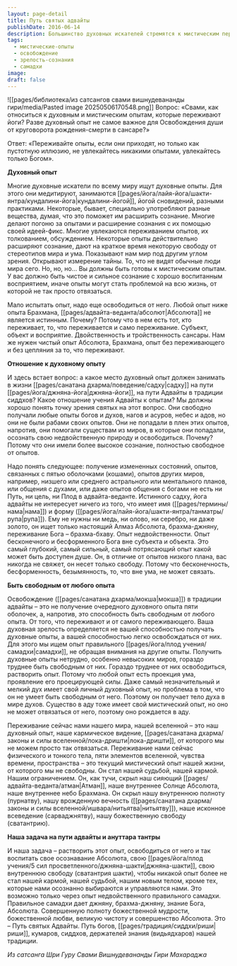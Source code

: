 ```yaml
---
layout: page-detail
title: Путь святых адвайты
publishDate: 2016-06-14
description: Большинство духовных искателей стремятся к мистическим переживаниям, считая их важнейшими для освобождения, но в адвайте истинная цель - не сами опыты, а освобождение от них. Настоящая зрелость определяется не количеством пережитых состояний, а способностью быть свободным от любых опытов, растворяя их. Путь адвайты - это поиск опыта Абсолюта, недвойственности, который не связывает, а освобождает, ведя к истинной свободе и знанию Бога.
tags:
  - мистические-опыты
  - освобождение
  - зрелость-сознания
  - самадхи
image: 
draft: false
---
```

![[pages/библиотека/из сатсангов свами вишнудевананды гири/media/Pasted image 20250506170548.png]]
Вопрос: «Свами, как относиться к духовным и мистическим опытам, которые переживают йоги? Разве духовный опыт не самое важное для Освобождения души от круговорота рождения-смерти в сансаре?»

Ответ: «Переживайте опыты, если они приходят, но только как пустотную иллюзию, не увлекайтесь никакими опытами, увлекайтесь только Богом».

**Духовный опыт**

Многие духовные искатели по всему миру ищут духовные опыты. Для этого они медитируют, занимаются [[pages/йога/лайя-йога/шакти-янтра/кундалини-йога|кундалини-йогой]], йогой сновидений, разными практиками. Некоторые, бывает, специально употребляют разные вещества, думая, что это поможет им расширить сознание. Многие делают погоню за опытами и расширение сознания с их помощью своей идеей-фикс. Многие увлекаются переживанием опытов, их толкованием, обсуждением. Некоторые опыты действительно расширяют сознание, дают на краткое время некоторую свободу от стереотипов мира и ума. Показывают нам мир под другим углом зрения. Открывают измерение тайны. То, что не видят обычные люди мира сего. Но, но, но... Вы должны быть готовы к мистическим опытам. У вас должно быть чистое и сильное сознание с хорошо воспитанным восприятием, иначе опыты могут стать проблемой на всю жизнь, от которой не так просто отвязаться. 

Мало испытать опыт, надо еще освободиться от него. Любой опыт ниже опыта Брахмана, [[pages/адвайта-веданта/абсолют|Абсолюта]] не является истинным. Почему? Потому что в нем есть тот, кто переживает, то, что переживается и само переживание. Субъект, объект и восприятие. Двойственность и тройственность сансары. Нам же нужен чистый опыт Абсолюта, Брахмана, опыт без переживающего и без цепляния за то, что переживают.

**Отношение к духовному опыту**

И здесь встает вопрос: а какое место духовный опыт должен занимать в жизни [[pages/санатана дхарма/поведение/садху|садху]] на пути [[pages/йога/джняна-йога|джняна-йоги]], на пути Адвайты в традиции сиддхов? Какое отношение учения Адвайты к опытам? Мы должны хорошо понять точку зрения святых на этот вопрос. Они свободно получали любые опыты богов и духов, нагов и асуров, небес и адов, но они не были рабами своих опытов. Они не попадали в плен этих опытов, напротив, они помогали существам из миров, в которые они попадали, осознать свою недвойственную природу и освободиться. Почему? Потому что они имели более высокое сознание, полностью свободное от опытов. 

Надо понять следующее: получение измененных состояний, опытов, связанных с пятью оболочками (кошами), опытов других миров, например, низшего или среднего астрального или ментального планов, или общения с духами, или даже опытов общения с богами не есть ни Путь, ни цель, ни Плод в адвайта-веданте. Истинного садху, йога адвайты не интересует ничего из того, что имеет имя ([[pages/термины/нама|нама]]) и форму ([[pages/йога/лайя-йога/шакти-янтра/танматры/рупа|рупа]]). Ему не нужны ни медь, ни олово, ни серебро, ни даже золото, он ищет только настоящий Алмаз Абсолюта, брахма-джняну, переживание Бога – брахма-бхаву. Опыт недвойственности. Опыт бесконечного и бесформенного Бога вне субъекта и объекта. Это самый глубокий, самый сильный, самый потрясающий опыт какой может быть доступен душе. Он, в отличие от опытов низкого плана, вас никогда не свяжет, он несет только свободу. Потому что бесконечность, бесформенность, безымянность, то, что вне ума, не может связать.

**Быть свободным от любого опыта**

Освобождение ([[pages/санатана дхарма/мокша|мокша]]) в традиции адвайты – это не получение очередного духовного опыта пяти оболочек, а, напротив, это способность быть свободным от любого опыта. От того, что переживают и от самого переживающего. Ваша духовная зрелость определяется не вашей способностью получать духовные опыты, а вашей способностью легко освобождаться от них. Для этого мы ищем опыт правильного [[pages/йога/плод учения/самадхи|самадхи]], не обращая внимания на другие опыты. Получить духовные опыты нетрудно, особенно невысоких миров, гораздо труднее быть свободным от них. Гораздо труднее от них освободиться, растворить опыт. Потому что любой опыт есть проекция ума, проявление его проецирующей силы. Даже самый незначительный и мелкий дух имеет свой личный духовный опыт, но проблема в том, что он не умеет быть свободным от него. Поэтому он получает тело духа в мире духов. Существо в аду тоже имеет свой мистический опыт, но оно не может отвязаться от него, поэтому оно рождается в аду. 

Переживание сейчас нами нашего мира, нашей вселенной – это наш духовный опыт, наше кармическое видение, [[pages/санатана дхарма/законы и силы вселенной/лока-дришти|лока-дришти]], от которого мы не можем просто так отвязаться. Переживание нами сейчас физического и тонкого тела, пяти элементов вселенной, чувства времени, пространства – это текущий мистический опыт нашей жизни, от которого мы не свободны. Он стал нашей судьбой, нашей кармой. Нашим ограничением. Он, как тучи, скрыл наш сияющий [[pages/адвайта-веданта/атман|Атман]], наше внутреннее Солнце Абсолюта, наше внутреннее небо Брахмана. Он скрыл нашу внутреннюю полноту (пурнатву), нашу врожденную вечность ([[pages/санатана дхарма/законы и силы вселенной/ишвара/нитьятва|нитьятву]]), наше исконное всеведение (сарваджнятву), нашу божественную свободу (сватантрию).

**Наша задача на пути адвайты и ануттара тантры**

И наша задача – растворить этот опыт, освободиться от него и так воспитать свое осознавание Абсолюта, свою [[pages/йога/плод учения/5 сил просветленного/джняна-шакти|джняна-шакти]], свою внутреннюю свободу (сватантрия шакти), чтобы никакой опыт более не стал нашей кармой, нашей судьбой, нашим новым телом, кроме тех, которые нами осознанно выбираются и управляются нами. Это возможно только через опыт недвойственного правильного самадхи. Правильное самадхи дает джняну, брахма-джняну, знание Бога, Абсолюта. Совершенную полноту божественной мудрости, божественной любви, великую чистоту и совершенство Абсолюта. Это – Путь святых Адвайты. Путь богов, [[pages/традиция/сиддхи/риши|риши]], кумаров, сиддхов, держателей знания (видьядхаров) нашей традиции.

*Из сатсанга Шри Гуру Свами Вишнудевананды Гири Махараджа*

